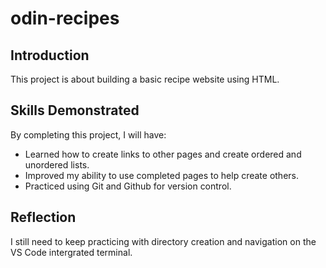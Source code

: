 # odin-recipes

## Introduction
This project is about building a basic recipe website using HTML.

## Skills Demonstrated
By completing this project, I will have:
- Learned how to create links to other pages and create ordered and unordered lists.
- Improved my ability to use completed pages to help create others.
- Practiced using Git and Github for version control.

## Reflection
I still need to keep practicing with directory creation and navigation on the VS Code intergrated terminal.